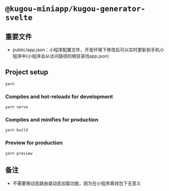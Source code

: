 # `@kugou-miniapp/kugou-generator-svelte`

## 重要文件
- public/app.json：小程序配置文件，开发环境下修改后可以实时更新到手机小程序中(小程序会从访问路径的根目录找app.json)

## Project setup
```
yarn
```

### Compiles and hot-reloads for development
```
yarn serve
```

### Compiles and minifies for production
```
yarn build
```

### Preview for production
```
yarn preview
```

## 备注
- 不需要用动态路由或动态加载功能，因为在小程序离线包下无意义
